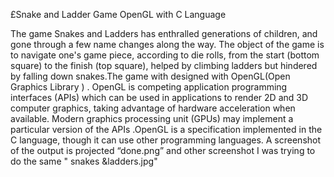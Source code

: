 £Snake and Ladder Game OpenGL with C Language

<p>The game Snakes and Ladders has enthralled generations of children, and gone through a few name changes along the way. 
The object of the game is to navigate one's game piece, according to die rolls, from the start (bottom square) to the finish (top square),
helped by climbing ladders but hindered by falling down snakes.The game with designed with  OpenGL(Open Graphics Library ) .
OpenGL is competing application programming interfaces (APIs) which can be used in applications to render 2D and 3D computer graphics, 
taking advantage of hardware acceleration when available. Modern graphics processing unit (GPUs) may implement a particular version of 
the APIs .OpenGL is a specification implemented in the C language, though it can use other programming languages.
A screenshot of the output is projected “done.png” and other screenshot I was trying to do the same  " snakes &ladders.jpg"</p>


